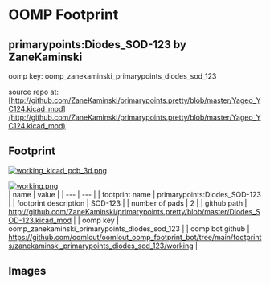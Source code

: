# OOMP Footprint  
## primarypoints:Diodes_SOD-123  by ZaneKaminski  
  
oomp key: oomp_zanekaminski_primarypoints_diodes_sod_123  
  
source repo at: [http://github.com/ZaneKaminski/primarypoints.pretty/blob/master/Yageo_YC124.kicad_mod](http://github.com/ZaneKaminski/primarypoints.pretty/blob/master/Yageo_YC124.kicad_mod)  
## Footprint  
  
[![working_kicad_pcb_3d.png](working_kicad_pcb_3d_600.png)](working_kicad_pcb_3d.png)  
  
[![working.png](working_600.png)](working.png)  
| name | value | 
| --- | --- | 
| footprint name | primarypoints:Diodes_SOD-123 | 
| footprint description | SOD-123 | 
| number of pads | 2 | 
| github path | http://github.com/ZaneKaminski/primarypoints.pretty/blob/master/Diodes_SOD-123.kicad_mod | 
| oomp key | oomp_zanekaminski_primarypoints_diodes_sod_123 | 
| oomp bot github | https://github.com/oomlout/oomlout_oomp_footprint_bot/tree/main/footprints/zanekaminski_primarypoints_diodes_sod_123/working | 
## Images  
